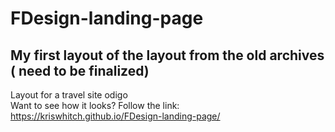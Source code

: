 # FDesign-landing-page
## My first layout of the layout from the old archives ( need to be finalized)
Layout for a travel site odigo <br>
Want to see how it looks? Follow the link: https://kriswhitch.github.io/FDesign-landing-page/
